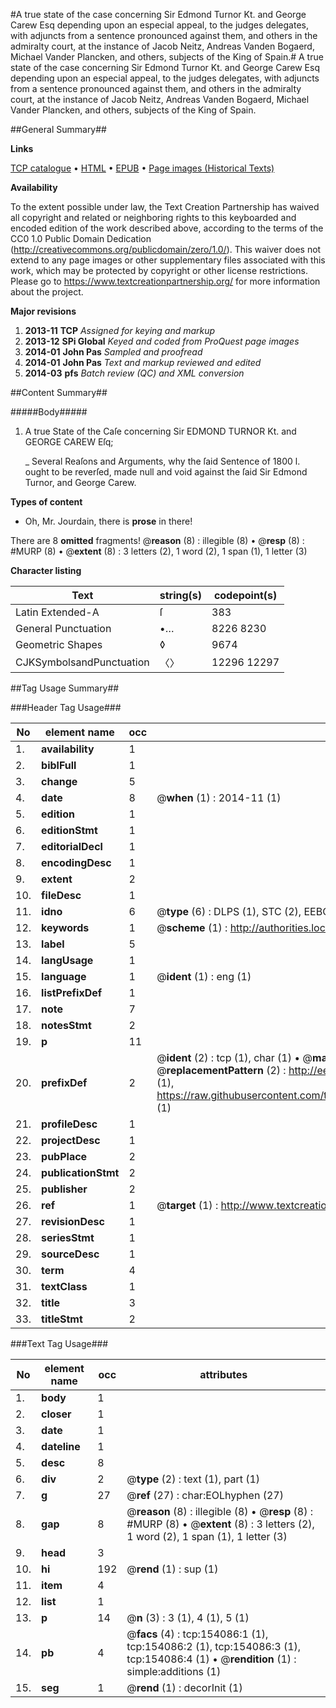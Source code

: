 #A true state of the case concerning Sir Edmond Turnor Kt. and George Carew Esq depending upon an especial appeal, to the judges delegates, with adjuncts from a sentence pronounced against them, and others in the admiralty court, at the instance of Jacob Neitz, Andreas Vanden Bogaerd, Michael Vander Plancken, and others, subjects of the King of Spain.#
A true state of the case concerning Sir Edmond Turnor Kt. and George Carew Esq depending upon an especial appeal, to the judges delegates, with adjuncts from a sentence pronounced against them, and others in the admiralty court, at the instance of Jacob Neitz, Andreas Vanden Bogaerd, Michael Vander Plancken, and others, subjects of the King of Spain.

##General Summary##

**Links**

[TCP catalogue](http://www.ota.ox.ac.uk/tcp/)  • 
[HTML](http://tei.it.ox.ac.uk/tcp/Texts-HTML/free/A95/A95314.html)  • 
[EPUB](http://tei.it.ox.ac.uk/tcp/Texts-EPUB/free/A95/A95314.epub) • 
[Page images (Historical Texts)](https://historicaltexts.jisc.ac.uk/eebo-99896287e)

**Availability**

To the extent possible under law, the Text Creation Partnership has waived all copyright and related or neighboring rights to this keyboarded and encoded edition of the work described above, according to the terms of the CC0 1.0 Public Domain Dedication (http://creativecommons.org/publicdomain/zero/1.0/). This waiver does not extend to any page images or other supplementary files associated with this work, which may be protected by copyright or other license restrictions. Please go to https://www.textcreationpartnership.org/ for more information about the project.

**Major revisions**

1. __2013-11__ __TCP__ *Assigned for keying and markup*
1. __2013-12__ __SPi Global__ *Keyed and coded from ProQuest page images*
1. __2014-01__ __John Pas__ *Sampled and proofread*
1. __2014-01__ __John Pas__ *Text and markup reviewed and edited*
1. __2014-03__ __pfs__ *Batch review (QC) and XML conversion*

##Content Summary##

#####Body#####

1. A true State of the Caſe concerning Sir EDMOND TURNOR Kt. and GEORGE CAREW Eſq;

    _ Several Reaſons and Arguments, why the ſaid Sentence of 1800 l. ought to be reverſed, made null and void against the ſaid Sir Edmond Turnor, and George Carew.

**Types of content**

  * Oh, Mr. Jourdain, there is **prose** in there!

There are 8 **omitted** fragments! 
 @__reason__ (8) : illegible (8)  •  @__resp__ (8) : #MURP (8)  •  @__extent__ (8) : 3 letters (2), 1 word (2), 1 span (1), 1 letter (3)

**Character listing**


|Text|string(s)|codepoint(s)|
|---|---|---|
|Latin Extended-A|ſ|383|
|General Punctuation|•…|8226 8230|
|Geometric Shapes|◊|9674|
|CJKSymbolsandPunctuation|〈〉|12296 12297|

##Tag Usage Summary##

###Header Tag Usage###

|No|element name|occ|attributes|
|---|---|---|---|
|1.|__availability__|1||
|2.|__biblFull__|1||
|3.|__change__|5||
|4.|__date__|8| @__when__ (1) : 2014-11 (1)|
|5.|__edition__|1||
|6.|__editionStmt__|1||
|7.|__editorialDecl__|1||
|8.|__encodingDesc__|1||
|9.|__extent__|2||
|10.|__fileDesc__|1||
|11.|__idno__|6| @__type__ (6) : DLPS (1), STC (2), EEBO-CITATION (1), PROQUEST (1), VID (1)|
|12.|__keywords__|1| @__scheme__ (1) : http://authorities.loc.gov/ (1)|
|13.|__label__|5||
|14.|__langUsage__|1||
|15.|__language__|1| @__ident__ (1) : eng (1)|
|16.|__listPrefixDef__|1||
|17.|__note__|7||
|18.|__notesStmt__|2||
|19.|__p__|11||
|20.|__prefixDef__|2| @__ident__ (2) : tcp (1), char (1)  •  @__matchPattern__ (2) : ([0-9\-]+):([0-9IVX]+) (1), (.+) (1)  •  @__replacementPattern__ (2) : http://eebo.chadwyck.com/downloadtiff?vid=$1&page=$2 (1), https://raw.githubusercontent.com/textcreationpartnership/Texts/master/tcpchars.xml#$1 (1)|
|21.|__profileDesc__|1||
|22.|__projectDesc__|1||
|23.|__pubPlace__|2||
|24.|__publicationStmt__|2||
|25.|__publisher__|2||
|26.|__ref__|1| @__target__ (1) : http://www.textcreationpartnership.org/docs/. (1)|
|27.|__revisionDesc__|1||
|28.|__seriesStmt__|1||
|29.|__sourceDesc__|1||
|30.|__term__|4||
|31.|__textClass__|1||
|32.|__title__|3||
|33.|__titleStmt__|2||


###Text Tag Usage###

|No|element name|occ|attributes|
|---|---|---|---|
|1.|__body__|1||
|2.|__closer__|1||
|3.|__date__|1||
|4.|__dateline__|1||
|5.|__desc__|8||
|6.|__div__|2| @__type__ (2) : text (1), part (1)|
|7.|__g__|27| @__ref__ (27) : char:EOLhyphen (27)|
|8.|__gap__|8| @__reason__ (8) : illegible (8)  •  @__resp__ (8) : #MURP (8)  •  @__extent__ (8) : 3 letters (2), 1 word (2), 1 span (1), 1 letter (3)|
|9.|__head__|3||
|10.|__hi__|192| @__rend__ (1) : sup (1)|
|11.|__item__|4||
|12.|__list__|1||
|13.|__p__|14| @__n__ (3) : 3 (1), 4 (1), 5 (1)|
|14.|__pb__|4| @__facs__ (4) : tcp:154086:1 (1), tcp:154086:2 (1), tcp:154086:3 (1), tcp:154086:4 (1)  •  @__rendition__ (1) : simple:additions (1)|
|15.|__seg__|1| @__rend__ (1) : decorInit (1)|
